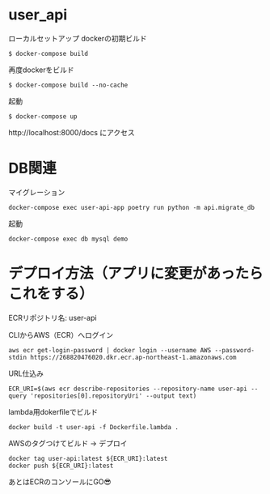 # user_api

ローカルセットアップ
dockerの初期ビルド
```
$ docker-compose build
```

再度dockerをビルド
```
$ docker-compose build --no-cache
```

起動
```
$ docker-compose up
```
http://localhost:8000/docs にアクセス


# DB関連
マイグレーション
```
docker-compose exec user-api-app poetry run python -m api.migrate_db
```

起動
```
docker-compose exec db mysql demo
```


# デプロイ方法（アプリに変更があったらこれをする）
ECRリポジトリ名: user-api

CLIからAWS（ECR）へログイン
```
aws ecr get-login-password | docker login --username AWS --password-stdin https://268820476020.dkr.ecr.ap-northeast-1.amazonaws.com
```

URL仕込み
```
ECR_URI=$(aws ecr describe-repositories --repository-name user-api --query 'repositories[0].repositoryUri' --output text)
```

lambda用dokerfileでビルド
```
docker build -t user-api -f Dockerfile.lambda .
```


AWSのタグつけてビルド -> デプロイ
```
docker tag user-api:latest ${ECR_URI}:latest
docker push ${ECR_URI}:latest
```

あとはECRのコンソールにGO😎